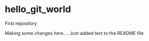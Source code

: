 # hello_git_world
First repository

Making some changes here.... 
Just added text to the README file
